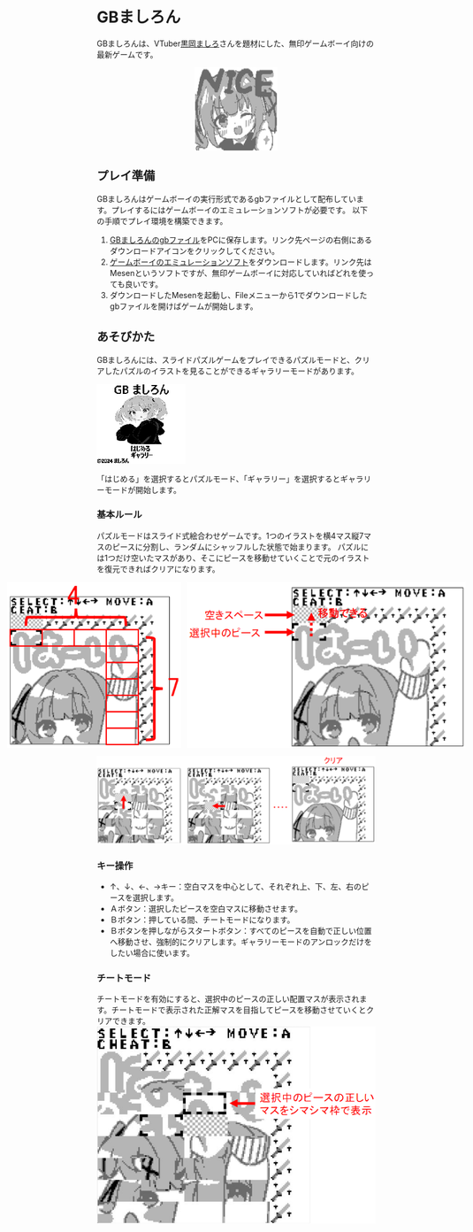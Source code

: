 # GBましろん
GBましろんは、VTuber[黒岡ましろ](https://twitter.com/kurokamashiro)さんを題材にした、無印ゲームボーイ向けの最新ゲームです。  
<p align="center">
  <img src="https://github.com/maoh-ika/msrn/blob/main/resource/release/screenshoot/nice.png" width="150" height="150" style="display:block;margin:auto;" />
</p>

## プレイ準備
GBましろんはゲームボーイの実行形式であるgbファイルとして配布しています。プレイするにはゲームボーイのエミュレーションソフトが必要です。
以下の手順でプレイ環境を構築できます。  

1. [GBましろんのgbファイル](https://github.com/maoh-ika/msrn/blob/main/dist/Release/msrn.gb)をPCに保存します。リンク先ページの右側にあるダウンロードアイコンをクリックしてください。
2. [ゲームボーイのエミュレーションソフト](https://www.mesen.ca/)をダウンロードします。リンク先はMesenというソフトですが、無印ゲームボーイに対応していればどれを使っても良いです。
3. ダウンロードしたMesenを起動し、Fileメニューから1でダウンロードしたgbファイルを開けばゲームが開始します。

## あそびかた
GBましろんには、スライドパズルゲームをプレイできるパズルモードと、クリアしたパズルのイラストを見ることができるギャラリーモードがあります。

![](resource/release/title/title.png)

「はじめる」を選択するとパズルモード、「ギャラリー」を選択するとギャラリーモードが開始します。

### 基本ルール
パズルモードはスライド式絵合わせゲームです。1つのイラストを横4マス縦7マスのピースに分割し、ランダムにシャッフルした状態で始まります。
パズルには1つだけ空いたマスがあり、そこにピースを移動せていくことで元のイラストを復元できればクリアになります。

<div style="display: flex; justify-content: center;">
  <img src="resource/release/screenshoot/grid.png" style="width: 315px; height: 300px; margin-right: 10px;">
  <img src="resource/release/screenshoot/cursor.png" style="width: 525px; height: 300px;">
</div>  

![](resource/release/screenshoot/step.png)

### キー操作
* ↑、↓、←、→キー：空白マスを中心として、それぞれ上、下、左、右のピースを選択します。
* Ａボタン：選択したピースを空白マスに移動させます。
* Ｂボタン：押している間、チートモードになります。
* Ｂボタンを押しながらスタートボタン：すべてのピースを自動で正しい位置へ移動させ、強制的にクリアします。ギャラリーモードのアンロックだけをしたい場合に使います。

### チートモード
チートモードを有効にすると、選択中のピースの正しい配置マスが表示されます。チートモードで表示された正解マスを目指してピースを移動させていくとクリアできます。
<img src="resource/release/screenshoot/cheat.png" >
